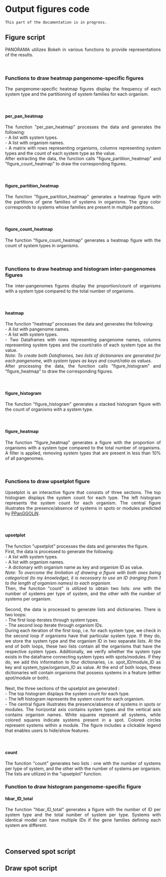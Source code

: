 # Output figures code
```{warning}
This part of the documentation is in progress.
```
## Figure script
<div style="text-align: justify"> 
PANORAMA utilizes Bokeh in various functions to provide representations of the results. 
</div>
<br><br/>

### Functions to draw heatmap pangenome-specific figures
<div style="text-align: justify"> 
The pangenome-specific heatmap figures display the frequency of each system type and the partitioning of system 
families for each organism.
</div>
<br><br/>

#### per_pan_heatmap
<div style="text-align: justify"> 
The function "per_pan_heatmap" processes the data and generates the following: <br>
- A list with system types. <br>
- A list with organism names. <br>
- A matrix with rows representing organisms, columns representing system types and the count of each system type
as the value. <br>
After extracting the data, the function calls "figure_partition_heatmap" and "figure_count_heatmap" to draw 
the corresponding figures.
</div>
<br><br/>

#### figure_partition_heatmap
<div style="text-align: justify"> 
The function "figure_partition_heatmap" generates a heatmap figure with the partitions of gene families of systems in
organisms. The gray color corresponds to systems whose families are present in multiple partitions.
</div>
<br><br/>

#### figure_count_heatmap
<div style="text-align: justify"> 
The function "figure_count_heatmap" generates a heatmap figure with the count of system types in organisms.
</div>
<br><br/>

### Functions to draw heatmap and histogram inter-pangenomes figures
<div style="text-align: justify"> 
The inter-pangenomes figures display the proportion/count of organisms with a system type compared to the total number 
of organisms.
</div>
<br><br/>

#### heatmap
<div style="text-align: justify">  
The function "heatmap" processes the data and generates the following: <br>
- A list with pangenome names. <br> 
- A list with system types. <br>
- Two Dataframes with rows representing pangenome names, columns representing system types and the count/ratio
of each system type as the value. <br>
<i> Note: To create both Dataframes, two lists of dictionaries are generated for each pangenome, with system types
as keys and count/ratio as values. </i> <br>
After processing the data, the function calls "figure_histogram" and "figure_heatmap" to draw the corresponding figures.
</div>
<br><br/>

#### figure_histogram
<div style="text-align: justify">  
The function "figure_histogram" generates a stacked histogram figure with the count of organisms with a system type.
</div>
<br><br/>

#### figure_heatmap
<div style="text-align: justify">  
The function "figure_heatmap" generates a figure with the proportion of organisms with a system type compared to 
the total number of organisms.
A filter is applied, removing system types that are present in less than 10% of all pangenomes.
</div>
<br><br/>

### Functions to draw upsetplot figure
<div style="text-align: justify"> 
Upsetplot is an interactive figure that consists of three sections. The top histogram displays the system count for 
each type. The left histogram represents the system count for each organism. The central figure illustrates the 
presence/absence of systems in spots or modules predicted by
<a href="https://github.com/labgem/PPanGGOLiN" target="_blank">PPanGGOLiN</a>.
</div>
<br><br/>

#### upsetplot
<div style="text-align: justify">  
The function "upsetplot" processes the data and generates the figure. <br>
First, the data is processed to generate the following: <br>
- A list with system types. <br>
- A list with organism names. <br>
- A dictionary with organism name as key and organism ID as value. <br>
<i> Note: To overcome the limitation of drawing a figure with both axes being categorical (to my knowledge), 
it is necessary to use an ID (ranging from 1 to the length of organism names) to each organism. </i> <br>
Then, the function "count" is utilized to obtain two lists: one with the number of systems per type of system, and the
other with the number of systems per organism.
<br><br/>
Second, the data is processed to generate lists and dictionaries.
There is two loops: <br>
- The first loop iterates through system types. <br>
- The second loop iterate through organism IDs. <br>
During each iteration of the first loop, i.e. for each system type, we check in the second loop if organisms have that 
particular system type. If they do, we store the system type and the organism ID in two separate lists. At the end of 
both loops, these two lists contain all the organisms that have the respective system types.
Additionally, we verify whether the system type exists in the dataframe connecting system types with spots/modules. 
If they do, we add this information to four dictionaries, i.e. spot_ID/module_ID as key and system_type/organism_ID 
as value. At the end of both loops, these dictionaries will contain organisms that possess systems in a feature 
(either spot/module or both).
<br><br/>
Next, the three sections of the upsetplot are generated : <br>
- The top histogram displays the system count for each type. <br>
- The left histogram represents the system count for each organism. <br>
- The central figure illustrates the presence/absence of systems in spots or modules. The horizontal axis contains system
types and the vertical axis contains organism names. White squares represent all systems, while colored squares 
indicate systems present in a spot. Colored circles represent systems within a module. The figure includes a clickable 
legend that enables users to hide/show features.
</div>
<br><br/>

#### count
<div style="text-align: justify"> 
The function "count" generates two lists : one with the number of systems per type of system, and the
other with the number of systems per organism. The lists are utilized in the "upsetplot" function. 
</div>

### Function to draw histogram pangenome-specific figure

#### hbar_ID_total
<div style="text-align: justify"> 
The function "hbar_ID_total" generates a figure with the number of ID per system type and the total number of system 
per type. Systems with identical model can have multiple IDs if the gene families defining each system are different.
</div>
<br><br/>

## Conserved spot script

## Draw spot script
